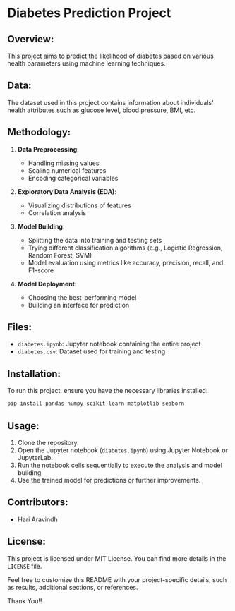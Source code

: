 # Diabetes Prediction Project

## Overview:
This project aims to predict the likelihood of diabetes based on various health parameters using machine learning techniques.

## Data:
The dataset used in this project contains information about individuals' health attributes such as glucose level, blood pressure, BMI, etc.

## Methodology:
1. **Data Preprocessing**:
   - Handling missing values
   - Scaling numerical features
   - Encoding categorical variables
   
2. **Exploratory Data Analysis (EDA)**:
   - Visualizing distributions of features
   - Correlation analysis
   
3. **Model Building**:
   - Splitting the data into training and testing sets
   - Trying different classification algorithms (e.g., Logistic Regression, Random Forest, SVM)
   - Model evaluation using metrics like accuracy, precision, recall, and F1-score
   
4. **Model Deployment**:
   - Choosing the best-performing model
   - Building an interface for prediction
   
## Files:
- `diabetes.ipynb`: Jupyter notebook containing the entire project
- `diabetes.csv`: Dataset used for training and testing

## Installation:
To run this project, ensure you have the necessary libraries installed:
```bash
pip install pandas numpy scikit-learn matplotlib seaborn
```

## Usage:
1. Clone the repository.
2. Open the Jupyter notebook (`diabetes.ipynb`) using Jupyter Notebook or JupyterLab.
3. Run the notebook cells sequentially to execute the analysis and model building.
4. Use the trained model for predictions or further improvements.

## Contributors:
- Hari Aravindh

## License:
This project is licensed under MIT License. You can find more details in the `LICENSE` file.

Feel free to customize this README with your project-specific details, such as results, additional sections, or references.

Thank You!!
